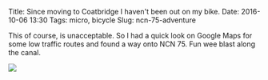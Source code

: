 Title: Since moving to Coatbridge I haven't been out on my bike.
Date: 2016-10-06 13:30
Tags: micro, bicycle
Slug: ncn-75-adventure

This of course, is unacceptable. So I had a quick look on Google Maps for some low traffic routes and found a way onto NCN 75. Fun wee blast along the canal.

<img src="{static}/media/images/2016-10-06 ncn 75.jpg" class="align-center" loading="lazy" />
